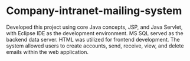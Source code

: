 # Company-intranet-mailing-system
Developed this project using core Java concepts, JSP, and Java Servlet, with Eclipse IDE  as the development environment. MS SQL served as the backend data server. HTML  was utilized for frontend development. The system allowed users to create accounts, send, receive, view, and delete emails within the web application.
